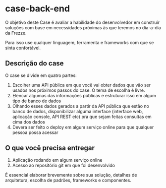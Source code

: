 # case-back-end

O objetivo deste Case é avaliar a habilidade do desenvolvedor em construir soluções com base em necessidades próximas às que teremos no dia-a-dia da Frezze.

Para isso use qualquer linguagem, ferramenta e frameworks com que se sinta confortável.

## Descrição do case

O case se divide em quatro partes:

1) Escolher uma API pública em que você vai obter dados que vão ser usados nos próximos passos do case. O tema de escolha é livre.
2) Elencar algumas das informações públicas e estruturar isso em algum tipo de banco de dados
3) Olhando esses dados gerados a partir da API pública que estão no banco de dados, disponibilizar alguma interface (interface web, aplicação console, API REST etc) pra que sejam feitas consultas em cima dos dados
4) Devera ser feito o deploy em algum serviço online para que qualquer pessoa possa acessar

## O que você precisa entregar

1) Aplicação rodando em algum serviço online
2) Acesso ao repositório git em que foi desenvolvido

É essencial elaborar brevemente sobre sua solução, detalhes de arquitetura, escolha de padrões, frameworks e componentes.

##
